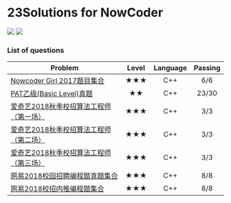 # 23Solutions for NowCoder

![](https://img.shields.io/badge/Language-C++-orange.svg?style=flat)	![](https://img.shields.io/badge/Email-shiqitao@sjtu.edu.cn-blue.svg)

### List of questions

| Problem                                  | Level | Language | Passing |
| ---------------------------------------- | :---: | :------: | :-----: |
| [Nowcoder Girl 2017题目集合](https://www.nowcoder.com/test/8527168/summary) |  ★★★  |   C++    |   6/6   |
| [PAT乙级(Basic Level)真题](https://www.nowcoder.com/pat/6/problems) |  ★★   |   C++    |  23/30  |
| [爱奇艺2018秋季校招算法工程师（第一场）](https://www.nowcoder.com/test/8246915/summary) |  ★★★  |   C++    |   3/3   |
| [爱奇艺2018秋季校招算法工程师（第二场）](https://www.nowcoder.com/test/8246859/summary) |  ★★★  |   C++    |   3/3   |
| [爱奇艺2018秋季校招算法工程师（第三场）](https://www.nowcoder.com/test/8246483/summary) |  ★★★  |   C++    |   3/3   |
| [网易2018校园招聘编程题真题集合](https://www.nowcoder.com/test/6910869/summary) |  ★★★  |   C++    |   8/8   |
| [网易2018校招内推编程题集合](https://www.nowcoder.com/test/6291726/summary) |  ★★★  |   C++    |   8/8   |

